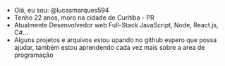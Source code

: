 - Olá, eu sou: @lucasmarques594
- Tenho 22 anos, moro na cidade de Curitiba - PR
- Atualmente Desenvolvedor web Full-Stack JavaScript, Node, React.js, C#...
- Alguns projetos e arquivos estou upando no github espero que possa ajudar, também estou aprendendo cada vez mais sobre a area de programação

